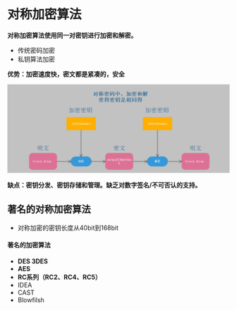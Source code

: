 # 对称加密算法

**对称加密算法使用同一对密钥进行加密和解密。**

+ 传统密码加密
+ 私钥算法加密

**优势：加密速度快，密文都是紧凑的，安全**

![image-20220624172421815](assets/image-20220624172421815.png)



**缺点：密钥分发、密钥存储和管理。缺乏对数字签名/不可否认的支持。**



## 著名的对称加密算法

+ 对称加密的密钥长度从40bit到168bit



#### 著名的加密算法

+ **DES  3DES**
+ **AES**
+ **RC系列（RC2、RC4、RC5）**
+ IDEA
+ CAST
+ Blowfilsh



